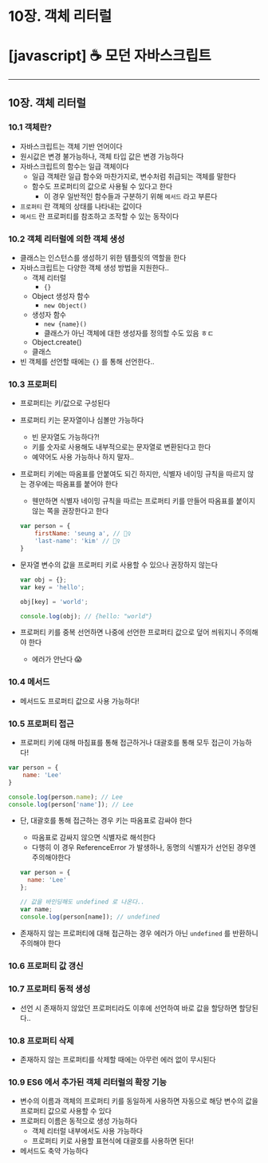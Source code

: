 # 10장. 객체 리터럴

# [javascript] ☕ 모던 자바스크립트

---

## 10장. 객체 리터럴

### 10.1 객체란?

- 자바스크립트는 객체 기반 언어이다
- 원시값은 변경 불가능하나, 객체 타입 값은 변경 가능하다
- 자바스크립트의 함수는 일급 객체이다
    - 일급 객체란 일급 함수와 마찬가지로, 변수처럼 취급되는 객체를 말한다
    - 함수도 프로퍼티의 값으로 사용될 수 있다고 한다
        - 이 경우 일반적인 함수들과 구분하기 위해 `메서드` 라고 부른다
- `프로퍼티` 란 객체의 상태를 나타내는 값이다
- `메서드` 란 프로퍼티를 참조하고 조작할 수 있는 동작이다

### 10.2 객체 리터럴에 의한 객체 생성

- 클래스는 인스턴스를 생성하기 위한 템플릿의 역할을 한다
- 자바스크립트는 다양한 객체 생성 방법을 지원한다..
    - 객체 리터럴
        - `{}`
    - Object 생성자 함수
        - `new Object()`
    - 생성자 함수
        - `new {name}()`
        - 클래스가 아닌 객체에 대한 생성자를 정의할 수도 있음 ㅎㄷ
    - Object.create()
    - 클래스
- 빈 객체를 선언할 때에는 `{}` 를 통해 선언한다..

### 10.3 프로퍼티

- 프로퍼티는 키/값으로 구성된다
- 프로퍼티 키는 문자열이나 심볼만 가능하다
    - 빈 문자열도 가능하다?!
    - 키를 숫자로 사용해도 내부적으로는 문자열로 변환된다고 한다
    - 예약어도 사용 가능하나 하지 말자..
- 프로퍼티 키에는 따옴표를 안붙여도 되긴 하지만, 식별자 네이밍 규칙을 따르지 않는 경우에는 따옴표를 붙어야 한다
    - 웬만하면 식별자 네이밍 규칙을 따르는 프로퍼티 키를 만들어 따옴표를 붙이지 않는 쪽을 권장한다고 한다
    
    ```jsx
    var person = {
    	firstName: 'seung a', // 🙆‍♀️
    	'last-name': 'kim' // 🙅‍♀️
    }
    ```
    
- 문자열 변수의 값을 프로퍼티 키로 사용할 수 있으나 권장하지 않는다
    
    ```jsx
    var obj = {};
    var key = 'hello';
    
    obj[key] = 'world';
    
    console.log(obj); // {hello: "world"}
    ```
    
- 프로퍼티 키를 중복 선언하면 나중에 선언한 프로퍼티 값으로 덮어 씌워지니 주의해야 한다
    - 에러가 안난다 😱

### 10.4 메서드

- 메서드도 프로퍼티 값으로 사용 가능하다!

### 10.5 프로퍼티 접근

- 프로퍼티 키에 대해 마침표를 통해 접근하거나 대괄호를 통해 모두 접근이 가능하다!

```jsx
var person = {
	name: 'Lee'
}

console.log(person.name); // Lee
console.log(person['name']); // Lee
```

- 단, 대괄호를 통해 접근하는 경우 키는 따옴표로 감싸야 한다
    - 따옴표로 감싸지 않으면 식별자로 해석한다
    - 다행히 이 경우 ReferenceError 가 발생하나, 동명의 식별자가 선언된 경우엔 주의해야한다
    
    ```jsx
    var person = {
      name: 'Lee'
    };
    
    // 값을 바인딩해도 undefined 로 나온다..
    var name;
    console.log(person[name]); // undefined
    ```
    
- 존재하지 않는 프로퍼티에 대해 접근하는 경우 에러가 아닌 `undefined` 를 반환하니 주의해야 한다

### 10.6 프로퍼티 값 갱신

### 10.7 프로퍼티 동적 생성

- 선언 시 존재하지 않았던 프로퍼티라도 이후에 선언하여 바로 값을 할당하면 할당된다..

### 10.8 프로퍼티 삭제

- 존재하지 않는 프로퍼티를 삭제할 때에는 아무런 에러 없이 무시된다

### 10.9 ES6 에서 추가된 객체 리터럴의 확장 기능

- 변수의 이름과 객체의 프로퍼티 키를 동일하게 사용하면 자동으로 해당 변수의 값을 프로퍼티 값으로 사용할 수 있다
- 프로퍼티 이름은 동적으로 생성 가능하다
    - 객체 리터럴 내부에서도 사용 가능하다
    - 프로퍼티 키로 사용할 표현식에 대괄호를 사용하면 된다!
- 메서드도 축약 가능하다